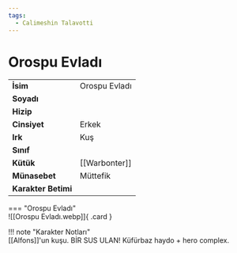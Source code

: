 ```yaml
---
tags:
  - Calimeshin Talavotti
---  
```

# Orospu Evladı   
  
<div class="grid" markdown>  
  
|  |  |  
|---|---|  
| **İsim** | Orospu Evladı |  
| **Soyadı** |  |  
| **Hizip** |  |  
| **Cinsiyet** | Erkek |  
| **Irk** | Kuş |  
| **Sınıf** |  |  
| **Kütük** | [[Warbonter]] |  
| **Münasebet** | Müttefik |  
| **Karakter Betimi** |  |  
  
  
=== "Orospu Evladı"  
	![[Orospu Evladı.webp]]{ .card }  
  
</div>  
  
!!! note "Karakter Notları"  
	[[Alfons]]'un kuşu. BİR SUS ULAN! Küfürbaz haydo + hero complex.   